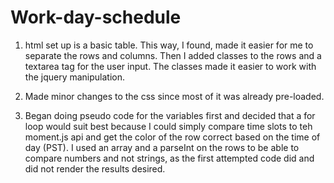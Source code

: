 # Work-day-schedule

1. html set up is a basic table. This way, I found, made it easier for me to separate the rows and columns. Then I added classes to the rows and a textarea tag for the user input. The classes made it easier to work with the jquery manipulation. 

2. Made minor changes to the css since most of it was already pre-loaded.

3. Began doing pseudo code for the variables first and decided that a for loop would suit best because I could simply compare time slots to teh moment.js api and get the color of the row correct based on the time of day (PST). I used an array and a parseInt on the rows to be able to compare numbers and not strings, as the first attempted code did and did not render the results desired.


